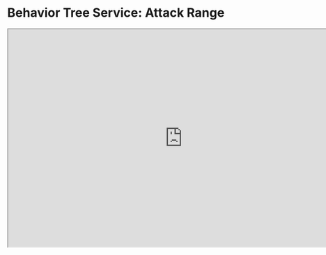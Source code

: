 # Behavior Tree Service: Attack Range

<p><iframe title="YouTube video player" src="https://www.youtube.com/embed/MtG_QF054Bk?si=z_V_Prkvtb8CxqkS" width="800" height="500" allowfullscreen="allowfullscreen" allow="accelerometer; autoplay; clipboard-write; encrypted-media; gyroscope; picture-in-picture; web-share"></iframe></p>